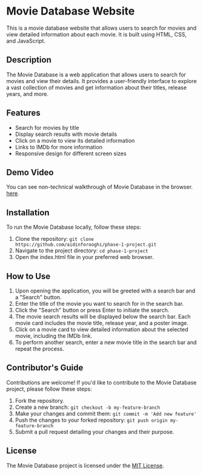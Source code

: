 # Movie Database Website

This is a movie database website that allows users to search for movies and view detailed information about each movie. It is built using HTML, CSS, and JavaScript.

## Description
The Movie Database is a web application that allows users to search for movies and view their details. It provides a user-friendly interface to explore a vast collection of movies and get information about their titles, release years, and more.

## Features

- Search for movies by title
- Display search results with movie details
- Click on a movie to view its detailed information
- Links to IMDb for more information
- Responsive design for different screen sizes

## Demo Video

You can see non-technical walkthrough of Movie Database in the browser. [here](https://www.loom.com/share/a724d27cc30b40399336a2e94c5ddf2c).

## Installation
To run the Movie Database locally, follow these steps:

1. Clone the repository: `git clone https://github.com/aidinforooghi/phase-1-project.git`
2. Navigate to the project directory: `cd phase-1-project`
3. Open the index.html file in your preferred web browser.

## How to Use
1. Upon opening the application, you will be greeted with a search bar and a "Search" button.
2. Enter the title of the movie you want to search for in the search bar.
3. Click the "Search" button or press Enter to initiate the search.
4. The movie search results will be displayed below the search bar. Each movie card includes the movie title, release year, and a poster image.
5. Click on a movie card to view detailed information about the selected movie, including the IMDb link.
6. To perform another search, enter a new movie title in the search bar and repeat the process.

## Contributor's Guide
Contributions are welcome! If you'd like to contribute to the Movie Database project, please follow these steps:

1. Fork the repository.
2. Create a new branch: `git checkout -b my-feature-branch`
3. Make your changes and commit them: `git commit -m 'Add new feature'`
4. Push the changes to your forked repository: `git push origin my-feature-branch`
5. Submit a pull request detailing your changes and their purpose.


## License
The Movie Database project is licensed under the [MIT License](https://choosealicense.com/licenses/mit/).
